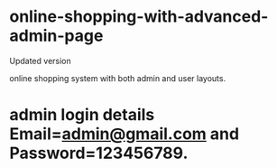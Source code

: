 # online-shopping-with-advanced-admin-page
Updated version


online shopping system with both admin and user layouts.

# admin login details  Email=admin@gmail.com and Password=123456789.
